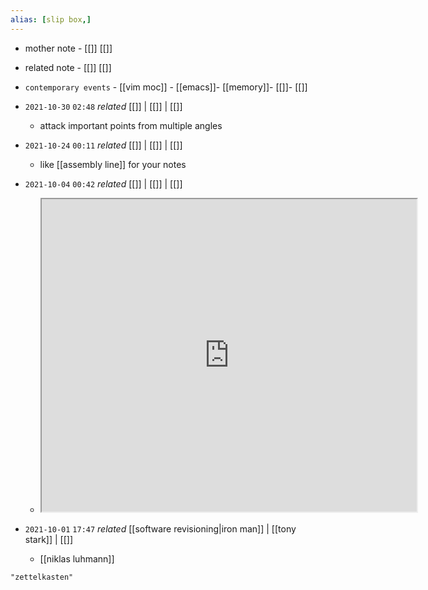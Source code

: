 ```yaml
---
alias: [slip box,]
---
```

- mother note - [[]] [[]]
- related note - [[]] [[]]
- `contemporary events`	- [[vim moc]]	- [[emacs]]- [[memory]]- [[]]- [[]]

- `2021-10-30`  `02:48` _related_ [[]] | [[]] | [[]]
	- attack important points from multiple angles
- `2021-10-24`  `00:11` _related_ [[]] | [[]] | [[]]
	- like [[assembly line]] for your notes
- `2021-10-04`  `00:42` _related_ [[]] | [[]] | [[]]
	- <iframe src="https://niklas-luhmann-archiv.de/bestand/zettelkasten/zettel/ZK_1_NB_1_2_V" width="600" height="500" ></iframe>
- `2021-10-01`  `17:47` _related_ [[software revisioning|iron man]] | [[tony stark]] | [[]]
	- [[niklas luhmann]]

```query
"zettelkasten"
```